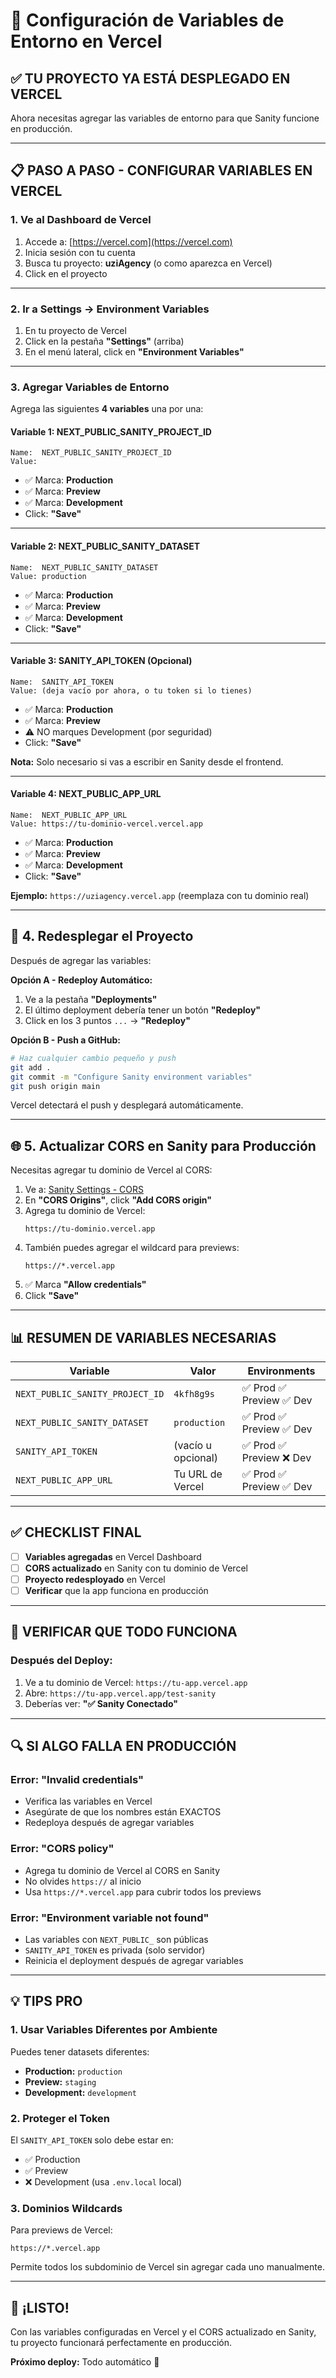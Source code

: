 # 🚀 Configuración de Variables de Entorno en Vercel

## ✅ **TU PROYECTO YA ESTÁ DESPLEGADO EN VERCEL**

Ahora necesitas agregar las variables de entorno para que Sanity funcione en producción.

---

## 📋 **PASO A PASO - CONFIGURAR VARIABLES EN VERCEL**

### **1. Ve al Dashboard de Vercel**

1. Accede a: [https://vercel.com](https://vercel.com)
2. Inicia sesión con tu cuenta
3. Busca tu proyecto: **uziAgency** (o como aparezca en Vercel)
4. Click en el proyecto

---

### **2. Ir a Settings → Environment Variables**

1. En tu proyecto de Vercel
2. Click en la pestaña **"Settings"** (arriba)
3. En el menú lateral, click en **"Environment Variables"**

---

### **3. Agregar Variables de Entorno**

Agrega las siguientes **4 variables** una por una:

#### **Variable 1: NEXT_PUBLIC_SANITY_PROJECT_ID**

```
Name:  NEXT_PUBLIC_SANITY_PROJECT_ID
Value:   
```

- ✅ Marca: **Production**
- ✅ Marca: **Preview**
- ✅ Marca: **Development**
- Click: **"Save"**

---

#### **Variable 2: NEXT_PUBLIC_SANITY_DATASET**

```
Name:  NEXT_PUBLIC_SANITY_DATASET
Value: production
```

- ✅ Marca: **Production**
- ✅ Marca: **Preview**
- ✅ Marca: **Development**
- Click: **"Save"**

---

#### **Variable 3: SANITY_API_TOKEN** (Opcional)

```
Name:  SANITY_API_TOKEN
Value: (deja vacío por ahora, o tu token si lo tienes)
```

- ✅ Marca: **Production**
- ✅ Marca: **Preview**
- ⚠️ NO marques Development (por seguridad)
- Click: **"Save"**

**Nota:** Solo necesario si vas a escribir en Sanity desde el frontend.

---

#### **Variable 4: NEXT_PUBLIC_APP_URL**

```
Name:  NEXT_PUBLIC_APP_URL
Value: https://tu-dominio-vercel.vercel.app
```

- ✅ Marca: **Production**
- ✅ Marca: **Preview**
- ✅ Marca: **Development**
- Click: **"Save"**

**Ejemplo:** `https://uziagency.vercel.app` (reemplaza con tu dominio real)

---

## 🔄 **4. Redesplegar el Proyecto**

Después de agregar las variables:

**Opción A - Redeploy Automático:**
1. Ve a la pestaña **"Deployments"**
2. El último deployment debería tener un botón **"Redeploy"**
3. Click en los 3 puntos `...` → **"Redeploy"**

**Opción B - Push a GitHub:**
```bash
# Haz cualquier cambio pequeño y push
git add .
git commit -m "Configure Sanity environment variables"
git push origin main
```

Vercel detectará el push y desplegará automáticamente.

---

## 🌐 **5. Actualizar CORS en Sanity para Producción**

Necesitas agregar tu dominio de Vercel al CORS:

1. Ve a: [Sanity Settings - CORS](https://www.sanity.io/organizations/oX4y0ryhJ/project/4kfh8g9s/settings)
2. En **"CORS Origins"**, click **"Add CORS origin"**
3. Agrega tu dominio de Vercel:
   ```
   https://tu-dominio.vercel.app
   ```
4. También puedes agregar el wildcard para previews:
   ```
   https://*.vercel.app
   ```
5. ✅ Marca **"Allow credentials"**
6. Click **"Save"**

---

## 📊 **RESUMEN DE VARIABLES NECESARIAS**

| Variable | Valor | Environments |
|----------|-------|--------------|
| `NEXT_PUBLIC_SANITY_PROJECT_ID` | `4kfh8g9s` | ✅ Prod ✅ Preview ✅ Dev |
| `NEXT_PUBLIC_SANITY_DATASET` | `production` | ✅ Prod ✅ Preview ✅ Dev |
| `SANITY_API_TOKEN` | (vacío u opcional) | ✅ Prod ✅ Preview ❌ Dev |
| `NEXT_PUBLIC_APP_URL` | Tu URL de Vercel | ✅ Prod ✅ Preview ✅ Dev |

---

## ✅ **CHECKLIST FINAL**

- [ ] **Variables agregadas** en Vercel Dashboard
- [ ] **CORS actualizado** en Sanity con tu dominio de Vercel
- [ ] **Proyecto redesployado** en Vercel
- [ ] **Verificar** que la app funciona en producción

---

## 🎯 **VERIFICAR QUE TODO FUNCIONA**

### **Después del Deploy:**

1. Ve a tu dominio de Vercel: `https://tu-app.vercel.app`
2. Abre: `https://tu-app.vercel.app/test-sanity`
3. Deberías ver: **"✅ Sanity Conectado"**

---

## 🔍 **SI ALGO FALLA EN PRODUCCIÓN**

### **Error: "Invalid credentials"**
- Verifica las variables en Vercel
- Asegúrate de que los nombres están EXACTOS
- Redeploya después de agregar variables

### **Error: "CORS policy"**
- Agrega tu dominio de Vercel al CORS en Sanity
- No olvides `https://` al inicio
- Usa `https://*.vercel.app` para cubrir todos los previews

### **Error: "Environment variable not found"**
- Las variables con `NEXT_PUBLIC_` son públicas
- `SANITY_API_TOKEN` es privada (solo servidor)
- Reinicia el deployment después de agregar variables

---

## 💡 **TIPS PRO**

### **1. Usar Variables Diferentes por Ambiente**

Puedes tener datasets diferentes:
- **Production:** `production`
- **Preview:** `staging`
- **Development:** `development`

### **2. Proteger el Token**

El `SANITY_API_TOKEN` solo debe estar en:
- ✅ Production
- ✅ Preview
- ❌ Development (usa `.env.local` local)

### **3. Dominios Wildcards**

Para previews de Vercel:
```
https://*.vercel.app
```
Permite todos los subdominio de Vercel sin agregar cada uno manualmente.

---

## 🎉 **¡LISTO!**

Con las variables configuradas en Vercel y el CORS actualizado en Sanity, tu proyecto funcionará perfectamente en producción.

**Próximo deploy:** Todo automático 🚀

